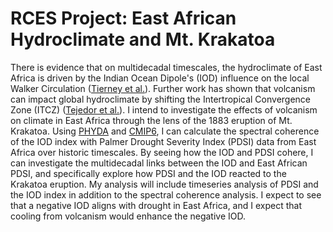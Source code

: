# RCES Project: East African Hydroclimate and Mt. Krakatoa
There is evidence that on multidecadal timescales, the hydroclimate of East Africa is driven by the Indian Ocean Dipole's (IOD) influence on the local Walker Circulation ([Tierney et al.](https://www.nature.com/articles/nature11785)). Further work has shown that volcanism can impact global hydroclimate by shifting the Intertropical Convergence Zone (ITCZ) ([Tejedor et al.](https://doi.org/10.1073/pnas.2019145118)). I intend to investigate the effects of volcanism on climate in East Africa through the lens of the 1883 eruption of Mt. Krakatoa. Using [PHYDA](https://zenodo.org/records/1198817) and [CMIP6](https://pcmdi.llnl.gov/CMIP6/), I can calculate the spectral coherence of the IOD index  with Palmer Drought Severity Index (PDSI) data from East Africa over historic timescales. By seeing how the IOD and PDSI cohere, I can investigate the multidecadal links between the IOD and East African PDSI, and specifically explore how PDSI and the IOD reacted to the Krakatoa eruption. My analysis will include timeseries analysis of PDSI and the IOD index in addition to the spectral coherence analysis. I expect to see that a negative IOD aligns with drought in East Africa, and I expect that cooling from volcanism would enhance the negative IOD.

